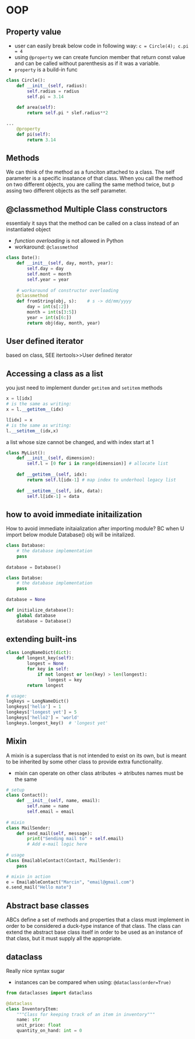 # OOP

## Property value

* user can easily break below code in following way: `c = Circle(4); c.pi = 4`
* using `@property` we can create funcion member that return const value and can be called without parenthesis as if it was a variable.
* `property` is a build-in func

```python
class Circle():
    def __init__(self, radius):
        self.radius = radius
        self.pi = 3.14
        
    def area(self):
        return self.pi * slef.radius**2
```

```python
...
    @property
    def pi(self):
        return 3.14
```

## Methods

We can think of the method as a funciton attached to a class. The self parameter is a specific insatance of that class. When you call the method on two different objects, you are calling the same method twice, but p assing two different objects as the self parameter.

## @classmethod Multiple Class constructors

essentialy it says that the method can be called on a class instead of an instantiated object

* _function_ _overloading_ is not allowed in Python
* workaround: `@classmethod`

```python
class Date():
    def __init__(self, day, month, year):
        self.day = day
        self.mont = month
        self.year = year
        
    # workaround of constructor overloading
    @classmethod
    def fromString(obj, s):    # s -> dd/mm/yyyy
        day = int(s[:2])
        month = int(s[3:5])
        year = int(s[6:])
        return obj(day, month, year) 
```

## User defined iterator

based on class, SEE itertools&gt;&gt;User defined iterator

## Accessing a class as a list

you just need to implement dunder `getitem` and `setitem` methods

```python
x = l[idx]
# is the same as writing:
x = l.__getitem__(idx)

l[idx] = x
# is the same as writing:
l.__setitem__(idx,x)
```

a list whose size cannot be changed, and with index start at 1

```python
class MyList():
    def __init__(self, dimension):
        self.l = [0 for i in range(dimension)] # allocate list
        
    def __getitem__(self, idx):
        return self.l[idx-1] # map index to underhool legacy list
        
    def __setitem__(self, idx, data):
        self.l[idx-1] = data
```

## how to avoid immediate initailization

How to avoid immediate initaialization after importing module? BC when U import below module Database\(\) obj will be initalized.

```python
class Database:
    # the database implementation
    pass
    
database = Database()
```

```python
class Databse:
    # the database implementation
    pass
    
database = None

def initialize_database():
    global database
    database = Database()
```

## extending built-ins

```python
class LongNameDict(dict):
    def longest_key(self):
        longest = None
        for key in self:
            if not longest or len(key) > len(longest):
                longest = key
        return longest
```

```python
# usage:
logkeys = LongNameDict()
longkeys['hello'] = 1
longkeys['longest yet'] = 5
longkeys['hello2'] = 'world'
longkeys.longest_key()  # 'longest yet'
```

## Mixin

A mixin is a superclass that is not intended to exist on its own, but is meant to be inherited by some other class to provide extra functionality.

* mixin can operate on other class atributes -&gt; atributes names must be the same

```python
# setup
class Contact():
    def __init__(self, name, email):
        self.name = name
        self.email = email
        
# mixin
class MailSender:
    def send_mail(self, message):
        print("Sending mail to" + self.email)
        # Add e-mail logic here
        
# usage
class EmailableContact(Contact, MailSender):
    pass
```

```python
# mixin in action
e = EmailableContact("Marcin", "email@gmail.com")
e.send_mail("Hello mate")
```

## Abstract base classes

ABCs define a set of methods and properties that a class must implement in order to be considered a duck-type instance of that class. The class can extend the abstract base class itself in order to be used as an instance of that class, but it must supply all the appropriate.

## dataclass

Really nice syntax sugar

* instances can be compared when using: `@dataclass(order=True)`

```python
from dataclasses import dataclass

@dataclass
class InventoryItem:
    """Class for keeping track of an item in inventory"""
    name: str
    unit_price: float
    quantity_on_hand: int = 0
```

